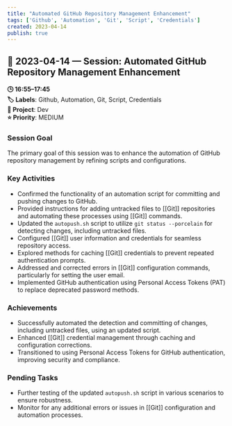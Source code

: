 ```yaml
---
title: "Automated GitHub Repository Management Enhancement"
tags: ['Github', 'Automation', 'Git', 'Script', 'Credentials']
created: 2023-04-14
publish: true
---
```


## 📅 2023-04-14 — Session: Automated GitHub Repository Management Enhancement

**🕒 16:55–17:45**  
**🏷️ Labels**: Github, Automation, Git, Script, Credentials  
**📂 Project**: Dev  
**⭐ Priority**: MEDIUM  


### Session Goal
The primary goal of this session was to enhance the automation of GitHub repository management by refining scripts and configurations.

### Key Activities
- Confirmed the functionality of an automation script for committing and pushing changes to GitHub.
- Provided instructions for adding untracked files to [[Git]] repositories and automating these processes using [[Git]] commands.
- Updated the `autopush.sh` script to utilize `git status --porcelain` for detecting changes, including untracked files.
- Configured [[Git]] user information and credentials for seamless repository access.
- Explored methods for caching [[Git]] credentials to prevent repeated authentication prompts.
- Addressed and corrected errors in [[Git]] configuration commands, particularly for setting the user email.
- Implemented GitHub authentication using Personal Access Tokens (PAT) to replace deprecated password methods.

### Achievements
- Successfully automated the detection and committing of changes, including untracked files, using an updated script.
- Enhanced [[Git]] credential management through caching and configuration corrections.
- Transitioned to using Personal Access Tokens for GitHub authentication, improving security and compliance.

### Pending Tasks
- Further testing of the updated `autopush.sh` script in various scenarios to ensure robustness.
- Monitor for any additional errors or issues in [[Git]] configuration and automation processes.

